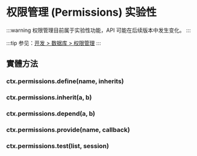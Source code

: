 # 权限管理 (Permissions) <badge type="warning">实验性</badge>

:::warning
权限管理目前属于实验性功能，API 可能在后续版本中发生变化。
:::

:::tip
参见：[开发 > 数据库 > 权限管理](../../guide/database/permission.md)
:::

## 實體方法

### ctx.permissions.define(name, inherits)

### ctx.permissions.inherit(a, b)

### ctx.permissions.depend(a, b)

### ctx.permissions.provide(name, callback)

### ctx.permissions.test(list, session)
